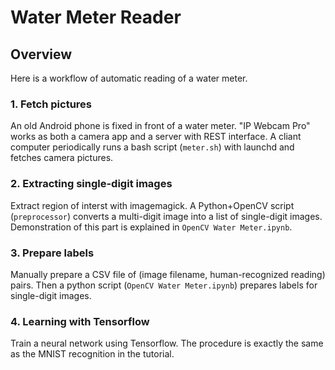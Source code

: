 # Water Meter Reader

## Overview
Here is a workflow of automatic reading of a water meter.

### 1. Fetch pictures
An old Android phone is fixed in front of a water meter. "IP Webcam Pro" works as both a camera app and a server with REST interface. A cliant computer periodically runs a bash script (`meter.sh`) with launchd and fetches camera pictures.

### 2. Extracting single-digit images
Extract region of interst with imagemagick. A Python+OpenCV script (`preprocessor`) converts a multi-digit image into a list of single-digit images. Demonstration of this part is explained in `OpenCV Water Meter.ipynb`.

### 3. Prepare labels
Manually prepare a CSV file of (image filename, human-recognized reading) pairs. Then a python script (`OpenCV Water Meter.ipynb`) prepares labels for single-digit images.

### 4. Learning with Tensorflow
Train a neural network using Tensorflow. The procedure is exactly the same as the MNIST recognition in the tutorial.  
